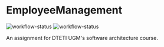 # EmployeeManagement
![workflow-status](https://github.com/gldnpz17/EmployeeManagement/actions/workflows/dotnet.yml/badge.svg) ![workflow-status](https://github.com/gldnpz17/EmployeeManagement/actions/workflows/push-to-docker-hub.yml/badge.svg)

An assignment for DTETI UGM's software architecture course.
